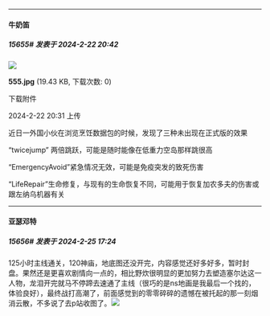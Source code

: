 ﻿
*****

####  牛奶笛  
##### 15655#       发表于 2024-2-22 20:42

<img src="https://img.saraba1st.com/forum/202402/22/203131t0n0h0ro1hzh0zdh.jpg" referrerpolicy="no-referrer">

<strong>555.jpg</strong> (19.43 KB, 下载次数: 0)

下载附件

2024-2-22 20:31 上传

近日一外国小伙在浏览烹饪数据包的时候，发现了三种未出现在正式版的效果

“twicejump” 两倍跳跃，可能是随时能像在低重力空岛那样跳很高

“EmergencyAvoid”紧急情况无效，可能是免疫突发的致死伤害

“LifeRepair”生命修复，与现有的生命恢复不同，可能用于恢复加农多夫的伤害或跟左纳乌机器有关


*****

####  亚瑟邓特  
##### 15656#       发表于 2024-2-25 17:24

125小时主线通关，120神庙，地底图还没开完，内容感觉还好多好多，暂时封盘。果然还是更喜欢剧情向一点的，相比野炊很明显的更加努力去塑造塞尔达这一人物，龙泪开完就马不停蹄去速通了主线（很巧的是ns地画是我最后一个找的，体验良好），最终战打高潮了，前面感觉到的零零碎碎的遗憾在被托起的那一刻烟消云散，不多说了去p站收图了。<img src="https://static.saraba1st.com/image/smiley/face2017/072.png" referrerpolicy="no-referrer">

